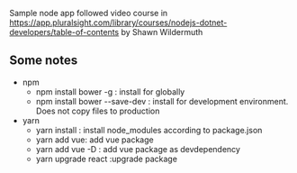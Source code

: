 Sample node app followed video course in https://app.pluralsight.com/library/courses/nodejs-dotnet-developers/table-of-contents by Shawn Wildermuth

## Some notes 
* npm
  * npm install bower -g : install for globally 
  * npm install bower --save-dev : install for development environment. Does not copy files to production
* yarn
  * yarn install : install node_modules according to package.json
  * yarn add vue: add vue package
  * yarn add vue -D : add vue package as devdependency 
  * yarn upgrade react :upgrade package
